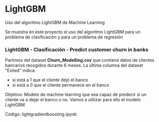 # LightGBM
Uso del algoritmo LightGBM de Machine Learning

Se muestra en este proyecto el uso del algoritmo LightGBM para un problema de clasificación y para un problema de regresión

### LightGBM - Clasificación - Predict customer churn in banks

Partimos del dataset **Churn_Modelling.csv** que contiene datos de clientes bancarios recogidos durante 6 meses. La última columna del dataset "Exited" indica:
- si está a 1 que el cliente dejó el banco
- si está a 0 que el cliente permanece en el banco

Objetivo: Modelo de machine learning que sea capaz de predecir si un cliente va a dejar el banco o no. Vamos a utilizar para ello el modelo LightGBM

Código: lightgradientboosting.ipynb

